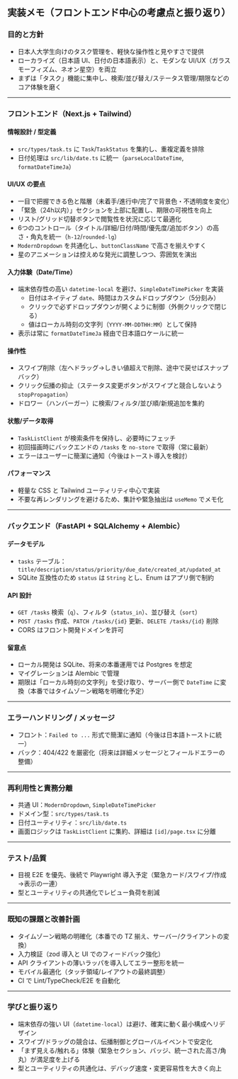## 実装メモ（フロントエンド中心の考慮点と振り返り）

### 目的と方針
- 日本人大学生向けのタスク管理を、軽快な操作性と見やすさで提供
- ローカライズ（日本語 UI、日付の日本語表示）と、モダンな UI/UX（ガラスモーフィズム、ネオン星空）を両立
- まずは「タスク」機能に集中し、検索/並び替え/ステータス管理/期限などのコア体験を磨く

---

### フロントエンド（Next.js + Tailwind）

#### 情報設計 / 型定義
- `src/types/task.ts` に `Task`/`TaskStatus` を集約し、重複定義を排除
- 日付処理は `src/lib/date.ts` に統一（`parseLocalDateTime`, `formatDateTimeJa`）

#### UI/UX の要点
- 一目で把握できる色と階層（未着手/進行中/完了で背景色・不透明度を変化）
- 「緊急（24h以内）」セクションを上部に配置し、期限の可視性を向上
- リスト/グリッド切替ボタンで閲覧性を状況に応じて最適化
- 6つのコントロール（タイトル/詳細/日付/時間/優先度/追加ボタン）の高さ・角丸を統一（`h-12`/`rounded-lg`）
- `ModernDropdown` を共通化し、`buttonClassName` で高さを揃えやすく
- 星のアニメーションは控えめな発光に調整しつつ、雰囲気を演出

#### 入力体験（Date/Time）
- 端末依存性の高い `datetime-local` を避け、`SimpleDateTimePicker` を実装
  - 日付はネイティブ `date`、時間はカスタムドロップダウン（5分刻み）
  - クリックで必ずドロップダウンが開くように制御（外側クリックで閉じる）
  - 値はローカル時刻の文字列（`YYYY-MM-DDTHH:MM`）として保持
- 表示は常に `formatDateTimeJa` 経由で日本語ロケールに統一

#### 操作性
- スワイプ削除（左へドラッグ→しきい値超えで削除、途中で戻せばスナップバック）
- クリック伝播の抑止（ステータス変更ボタンがスワイプと競合しないよう `stopPropagation`）
- ドロワー（ハンバーガー）に検索/フィルタ/並び順/新規追加を集約

#### 状態/データ取得
- `TaskListClient` が検索条件を保持し、必要時にフェッチ
- 初回描画時にバックエンドの `/tasks` を `no-store` で取得（常に最新）
- エラーはユーザーに簡潔に通知（今後はトースト導入を検討）

#### パフォーマンス
- 軽量な CSS と Tailwind ユーティリティ中心で実装
- 不要な再レンダリングを避けるため、集計や緊急抽出は `useMemo` でメモ化

---

### バックエンド（FastAPI + SQLAlchemy + Alembic）

#### データモデル
- `tasks` テーブル：`title/description/status/priority/due_date/created_at/updated_at`
- SQLite 互換性のため `status` は `String` とし、Enum はアプリ側で制約

#### API 設計
- `GET /tasks` 検索（`q`）、フィルタ（`status_in`）、並び替え（`sort`）
- `POST /tasks` 作成、`PATCH /tasks/{id}` 更新、`DELETE /tasks/{id}` 削除
- CORS はフロント開発ドメインを許可

#### 留意点
- ローカル開発は SQLite、将来の本番運用では Postgres を想定
- マイグレーションは Alembic で管理
- 期限は「ローカル時刻の文字列」を受け取り、サーバー側で `DateTime` に変換（本番ではタイムゾーン戦略を明確化予定）

---

### エラーハンドリング / メッセージ
- フロント：`Failed to ...` 形式で簡潔に通知（今後は日本語トーストに統一）
- バック：404/422 を厳密化（将来は詳細メッセージとフィールドエラーの整備）

---

### 再利用性と責務分離
- 共通 UI：`ModernDropdown`, `SimpleDateTimePicker`
- ドメイン型：`src/types/task.ts`
- 日付ユーティリティ：`src/lib/date.ts`
- 画面ロジックは `TaskListClient` に集約、詳細は `[id]/page.tsx` に分離

---

### テスト/品質
- 目視 E2E を優先、後続で Playwright 導入予定（緊急カード/スワイプ/作成→表示の一連）
- 型とユーティリティの共通化でレビュー負荷を削減

---

### 既知の課題と改善計画
- タイムゾーン戦略の明確化（本番での TZ 揃え、サーバー/クライアントの変換）
- 入力検証（zod 導入と UI でのフィードバック強化）
- API クライアントの薄いラッパを導入してエラー整形を統一
- モバイル最適化（タッチ領域/レイアウトの最終調整）
- CI で Lint/TypeCheck/E2E を自動化

---

### 学びと振り返り
- 端末依存の強い UI（`datetime-local`）は避け、確実に動く最小構成へリデザイン
- スワイプ/ドラッグの競合は、伝播制御とグローバルイベントで安定化
- 「まず見える/触れる」体験（緊急セクション、バッジ、統一された高さ/角丸）が満足度を上げる
- 型とユーティリティの共通化は、デバッグ速度・変更容易性を大きく向上

